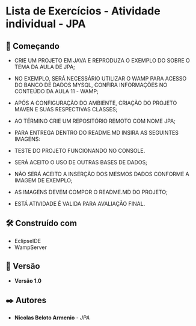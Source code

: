 # Lista de Exercícios - Atividade individual - JPA

## 🚀 Começando


* CRIE UM PROJETO EM JAVA E REPRODUZA O EXEMPLO DO SOBRE O TEMA DA AULA DE JPA;
* NO EXEMPLO, SERÁ NECESSÁRIO UTILIZAR O WAMP PARA ACESSO DO BANCO DE DADOS MYSQL, CONFIRA INFORMAÇÕES NO CONTEÚDO DA AULA 11 - WAMP;
* APÓS A CONFIGURAÇÃO DO AMBIENTE, CRIAÇÃO DO PROJETO MAVEN E SUAS RESPECTIVAS CLASSES;
* AO TÉRMINO CRIE UM REPOSITÓRIO REMOTO COM NOME JPA;
* PARA ENTREGA DENTRO DO README.MD INSIRA AS SEGUINTES IMAGENS:
* TESTE DO PROJETO FUNCIONANDO NO CONSOLE.

* SERÁ ACEITO O USO DE OUTRAS BASES DE DADOS;
* NÃO SERÁ ACEITO A INSERÇÃO DOS MESMOS DADOS CONFORME A IMAGEM DE EXEMPLO;
* AS IMAGENS DEVEM COMPOR O README.MD DO PROJETO;
* ESTÁ ATIVIDADE É VALIDA PARA AVALIAÇÃO FINAL.


## 🛠️ Construído com

* EclipseIDE
* WampServer

## 📌 Versão

* **Versão 1.0** 

## ✒️ Autores

* **Nicolas Beloto Armenio** - *JPA* 
